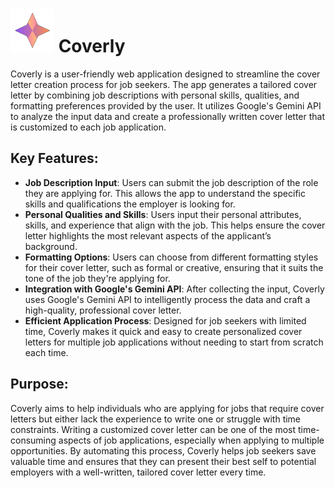 # <img src="./public/Coverly_Logo.png" alt="Coverly Logo" width="70" height="auto" /> Coverly



Coverly is a user-friendly web application designed to streamline the cover letter creation process for job seekers. The app generates a tailored cover letter by combining job descriptions with personal skills, qualities, and formatting preferences provided by the user. It utilizes Google's Gemini API to analyze the input data and create a professionally written cover letter that is customized to each job application.

## Key Features:
- **Job Description Input**: Users can submit the job description of the role they are applying for. This allows the app to understand the specific skills and qualifications the employer is looking for.
- **Personal Qualities and Skills**: Users input their personal attributes, skills, and experience that align with the job. This helps ensure the cover letter highlights the most relevant aspects of the applicant’s background.
- **Formatting Options**: Users can choose from different formatting styles for their cover letter, such as formal or creative, ensuring that it suits the tone of the job they're applying for.
- **Integration with Google's Gemini API**: After collecting the input, Coverly uses Google's Gemini API to intelligently process the data and craft a high-quality, professional cover letter.
- **Efficient Application Process**: Designed for job seekers with limited time, Coverly makes it quick and easy to create personalized cover letters for multiple job applications without needing to start from scratch each time.

## Purpose:
Coverly aims to help individuals who are applying for jobs that require cover letters but either lack the experience to write one or struggle with time constraints. Writing a customized cover letter can be one of the most time-consuming aspects of job applications, especially when applying to multiple opportunities. By automating this process, Coverly helps job seekers save valuable time and ensures that they can present their best self to potential employers with a well-written, tailored cover letter every time.
